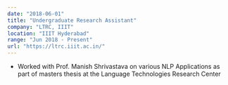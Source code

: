 ```yaml
---
date: "2018-06-01"
title: "Undergraduate Research Assistant"
company: "LTRC, IIIT"
location: "IIIT Hyderabad"
range: "Jun 2018 - Present"
url: "https://ltrc.iiit.ac.in/"
---
```


- Worked with Prof. Manish Shrivastava on various NLP Applications as part of masters thesis at the Language Technologies Research Center
